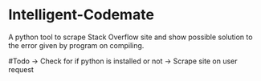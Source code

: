 # Intelligent-Codemate
A python tool to scrape Stack Overflow site and show possible solution to the error given by program on compiling.

#Todo
-> Check for if python is installed or not
-> Scrape site on user request
